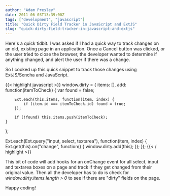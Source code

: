 ```yaml
---
author: "Adam Presley"
date: 2011-06-03T13:39:00Z
tags: ["development", "javascript"]
title: "Quick Dirty Field Tracker in JavaScript and ExtJS"
slug: "quick-dirty-field-tracker-in-javascript-and-extjs"
---
```


Here's a quick tidbit. I was asked if I had a quick way to track changes
on an old, existing page in an application. Once a Cancel button was
clicked, or the user tried to close the browser, the developer wanted to
determine if anything changed, and alert the user if there was a
change.

So I cooked up this quick snippet to track those changes using
ExtJS/Sencha and JavaScript.

{{< highlight javascript >}}
window.dirty = {
    items: [],
    add: function(itemToCheck) {
        var found = false;

        Ext.each(this.items, function(item, index) {
            if (item.id === itemToCheck.id) found = true;
        });

        if (!found) this.items.push(itemToCheck);
    }
};

Ext.each(Ext.query("input, select, textarea"), function(item, index) {
    Ext.get(this).on("change", function() {
        window.dirty.add(this);
    });
});
{{< / highlight >}}

This bit of code will add hooks for an onChange event for all select,
input and textarea boxes on a page and track if they get changed from
their original value. Then all the developer has to do is check for
*window.dirty.items.length > 0* to see if there are "dirty" fields on
the page.

Happy coding!
